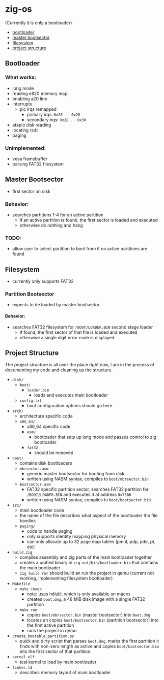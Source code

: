 # zig-os
(Currently it is only a bootloader)
- [bootloader](#bootloader)
- [master bootsector](#master-bootsector)
- [filesystem](#filesystem)
- [project structure](#project-structure)

## Bootloader
### What works:
- long mode
- reading e820 memory map
- enabling a20 line
- interrupts
	- pic irqs remapped
		- primary irqs: ```0x20 .. 0x28```
		- secondary irqs: ```0x28 .. 0x30```
- atapio disk reading
- locating rsdt
- paging
### Unimplemented:
- vesa framebuffer
- parsing FAT32 filesystem

## Master Bootsector
- first sector on disk
### Behavior:
- searches partitions 1-4 for an active partition
	- if an active partition is found, the first sector is loaded and executed
	- otherwise do nothing and hang
### TODO:
- allow user to select partition to boot from if no active partitions are found

## Filesystem
- currently only supports FAT32
### Partition Bootsector
- expects to be loaded by master bootsector
#### Behavior:
- searches FAT32 filesystem for `/BOOT/LOADER.BIN` second stage loader
	- if found, the first sector of that file is loaded and executed
	- otherwise a single digit error code is displayed

## Project Structure
The project structure is all over the place right now, I am in the process of documenting my code and cleaning up the structure.
- `disk/`
	- `boot/`
		- `loader.bin`
			- loads and executes main bootloader
	- `config.txt`
		- boot configuration options should go here
- `arch/`
	- architecture specific code
	- `x86_64/`
		- x86_64 specific code
		- `asm/`
			- bootloader that sets up long mode and passes control to zig bootloader
		- `fat32`
			- should be removed
- `boot/`
	- contains disk bootloaders
	- `mbrsector.asm`
		- generic master bootsector for booting from disk
		- written using NASM syntax, compiles to `boot/mbrsector.bin`
	- `bootsector.asm`
		- FAT32 specific partition sector, searches FAT32 partition for `/BOOT/LOADER.BIN` and executes it at address `0x7E00`
		- written using NASM syntax, compiles to `boot/bootsector.bin`
- `src/`
	- main bootloader code
	- the name of the file describes what aspect of the bootloader the file handles
	- `paging/`
		- code to handle paging
		- only supports identity mapping physical memory
		- can only allocate up to 32 page map tables (pml4, pdp, pde, pt, etc)
- `build.zig`
	- compiles assembly and zig parts of the main bootloader together
	- creates a unified binary in `zig-out/bin/bootloader.bin` that contains the main bootloader
	- `zig build run` should build an run the project in qemu (current not working, implementing filesystem bootloader)
- `Makefile`
	- `make image`
		- note: uses hdiutil, which is only available on macos
		- creates `boot.dmg`, a 48 MiB disk image with a single FAT32 partition
	- `make run`
		- copies `boot/mbrsector.bin` (master bootsector) into `boot.dmg`
		- locates an copies `boot/bootsector.bin` (partition bootsector) into the first active partition
		- runs the project in qemu
- `create_bootable_partition.py`
	- quick and dirty script that parses `boot.dmg`, marks the first partition it finds with non-zero length as active and copies `boot/bootsector.bin` into the first sector of that partition
- `kernel.elf`
	- test kernel to load by main bootloader
- `linker.ld`
	- describes memory layout of main bootloader